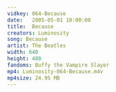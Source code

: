 ```yaml
---
vidkey: 064-Because
date:   2005-05-01 10:00:00
title:  Because
creators: Luminosity
song: Because
artist: The Beatles
width: 640
height: 480
fandoms: Buffy the Vampire Slayer
mp4: Luminosity-064-Because.m4v
mp4size: 24.95 MB
---
```


  <div>
  
  </div>
  